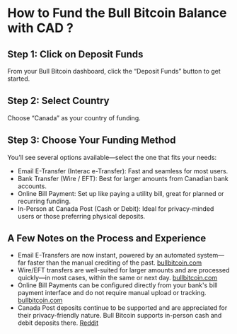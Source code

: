 # How to Fund the Bull Bitcoin Balance with CAD ?

## Step 1: Click on Deposit Funds
From your Bull Bitcoin dashboard, click the “Deposit Funds” button to get started.

## Step 2: Select Country
Choose “Canada” as your country of funding.

## Step 3: Choose Your Funding Method
You’ll see several options available—select the one that fits your needs:

- Email E-Transfer (Interac e-Transfer): Fast and seamless for most users.
- Bank Transfer (Wire / EFT): Best for larger amounts from Canadian bank accounts.
- Online Bill Payment: Set up like paying a utility bill, great for planned or recurring funding.
- In-Person at Canada Post (Cash or Debit): Ideal for privacy-minded users or those preferring physical deposits.

## A Few Notes on the Process and Experience

- Email E-Transfers are now instant, powered by an automated system—far faster than the manual crediting of the past. [bullbitcoin.com](https://bullbitcoin.com)
- Wire/EFT transfers are well-suited for larger amounts and are processed quickly—in most cases, within the same or next day. [bullbitcoin.com](https://bullbitcoin.com)
- Online Bill Payments can be configured directly from your bank's bill payment interface and do not require manual upload or tracking. [bullbitcoin.com](https://bullbitcoin.com)
- Canada Post deposits continue to be supported and are appreciated for their privacy-friendly nature. Bull Bitcoin supports in-person cash and debit deposits there. [Reddit](https://reddit.bullbitcoin.com)
